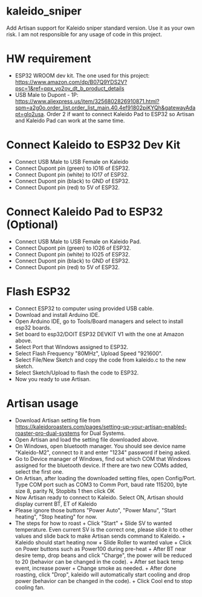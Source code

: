 # kaleido_sniper
Add Artisan support for Kaleido sniper standard version. Use it as your own risk. I am not responsible for any usage of code in this project.

# HW requirement
- ESP32 WROOM dev kit. The one used for this project: https://www.amazon.com/dp/B07Q9YDS2V?psc=1&ref=ppx_yo2ov_dt_b_product_details
- USB Male to Dupont - 1P: https://www.aliexpress.us/item/3256802826910871.html?spm=a2g0o.order_list.order_list_main.40.4ef91802piKYQh&gatewayAdapt=glo2usa. Order 2 if want to connect Kaleido Pad to ESP32 so Artisan and Kaleido Pad can work at the same time.

# Connect Kaleido to ESP32 Dev Kit
- Connect USB Male to USB Female on Kaleido
- Connect Dupont pin (green) to IO16 of ESP32.
- Connect Dupont pin (white) to IO17 of ESP32.
- Connect Dupont pin (black) to GND of ESP32.
- Connect Dupont pin (red) to 5V of ESP32.

# Connect Kaleido Pad to ESP32 (Optional)
- Connect USB Male to USB Female on Kaleido Pad.
- Connect Dupont pin (green) to IO26 of ESP32.
- Connect Dupont pin (white) to IO25 of ESP32.
- Connect Dupont pin (black) to GND of ESP32.
- Connect Dupont pin (red) to 5V of ESP32.

# Flash ESP32
- Connect ESP32 to computer using provided USB cable.
- Download and install Arduino IDE.
- Open Arduino IDE, go to Tools/Board managers and select to install esp32 boards.
- Set board to esp32/DOIT ESP32 DEVKIT V1 with the one at Amazon above.
- Select Port that Windows assigned to ESP32.
- Select Flash Frequency "80MHz", Upload Speed "921600".
- Select File/New Sketch and copy the code from kaleido.c to the new sketch.
- Select Sketch/Upload to flash the code to ESP32.
- Now you ready to use Artisan.

# Artisan usage
- Download Artisan setting file from https://kaleidoroasters.com/pages/setting-up-your-artisan-enabled-roaster-pro-dual-systems for Dual Systems.
- Open Artisan and load the setting file downloaded above.
- On Windows, open bluetooth manager. You should see device name "Kaleido-M2", connect to it and enter "1234" password if being asked.
- Go to Device manager of Windows, find out which COM that Windows assigned for the bluetooth device. If there are two new COMs added, select the first one.
- On Artisan, after loading the downloaded setting files, open Config/Port. Type COM port such as COM3 to Comm Port, baud rate 115200, byte size 8, parity N, Stopbits 1 then click OK
- Now Artisan ready to connect to Kaleido. Select ON, Artisan should display current BT, ET of Kaleido
- Please ignore those buttons "Power Auto", "Power Manu", "Start heating", "Stop heating" for now.
- The steps for how to roast
        + Click "Start"
        + Slide SV to wanted temperature. Even current SV is the correct one, please slide it to other values and slide back to make Artisan sends
        command to Kaleido.
        + Kaleido should start heating now
        + Slide Roller to wanted value
        + Click on Power buttons such as Power100 during pre-heat
        + After BT near desire temp, drop beans and click "Charge", the power will be reduced to 20 (behavior can be changed in the code).
        + After set back temp event, increase power
        + Change smoke as needed.
        + After done roasting, click "Drop", kaleido will automatically start cooling and drop power (behavior can be changed in the code).
        + Click Cool end to stop cooling fan.